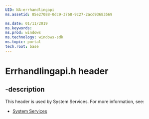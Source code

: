 ```yaml
---
UID: NA:errhandlingapi
ms.assetid: 85e27088-0dc9-3768-9c27-2acd93683569

ms.date: 01/11/2019
ms.keywords: 
ms.prod: windows
ms.technology: windows-sdk
ms.topic: portal
tech.root: base
---
```


# Errhandlingapi.h header


## -description


This header is used by System Services. For more information, see:

- [System Services](../_base/index.md)
